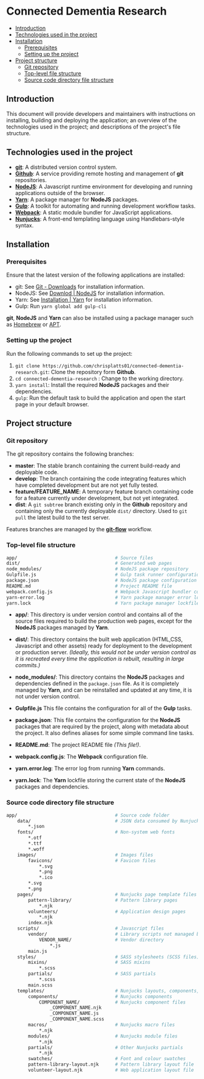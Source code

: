 # Connected Dementia Research

- [Introduction](#introduction)
- [Technologies used in the project](#technologies-used-in-the-project)
- [Installation](#installation)
  - [Prerequisites](#prerequisites)
  - [Setting up the project](#setting-up-the-project)
- [Project structure](#project-structure)
  - [Git repository](#git-repository)
  - [Top-level file structure](#top-level-file-structure)
  - [Source code directory file structure](#source-code-directory-file-structure)

## Introduction

This document will provide developers and maintainers with instructions on installing, building and deploying the application; an overview of the technologies used in the project; and descriptions of the project's file structure.

## Technologies used in the project

- **[git](https://git-scm.com)**: A distributed version control system.
- **[Github](https://github.com)**: A service providing remote hosting and management of **git** repositories.
- **[NodeJS](https://nodejs.org)**: A Javascript runtime environment for developing and running applications outside of the browser.
- **[Yarn](https://yarnpkg.com/lang/en/)**: A package manager for **NodeJS** packages.
- **[Gulp](https://gulpjs.com)**: A toolkit for automating and running development workflow tasks.
- **[Webpack](https://webpack.js.org)**: A static module bundler for JavaScript applications.
- **[Nunjucks](https://mozilla.github.io/nunjucks/)**: A front-end templating language using Handlebars-style syntax.

## Installation

### Prerequisites

Ensure that the latest version of the following applications are installed:

- git: See [Git - Downloads](https://git-scm.com/downloads) for installation information.
- NodeJS: See [Downlod | NodeJS](https://nodejs.org/en/download/) for installation information.
- Yarn: See [Installation | Yarn](https://yarnpkg.com/en/docs/install#mac-stable) for installation information.
- Gulp: Run `yarn global add gulp-cli`

**git**, **NodeJS** and **Yarn** can also be installed using a package manager such as [Homebrew](https://brew.sh) or [APT](https://wiki.debian.org/Apt).

### Setting up the project

Run the following commands to set up the project:

1. `git clone https://github.com/chrisplatts01/connected-dementia-research.git`: Clone the repository form **Github**.
2. `cd connected-dementia-research` : Change to the working directory.
3. `yarn install`: Install the required **NodeJS** packages and their dependencies.
4. `gulp`: Run the default task to build the application and open the start page in your default browser.

## Project structure

### Git repository

The git repository contains the following branches:

- **master**: The stable branch containing the current build-ready and deployable code.
- **develop**: The branch containing the code integrating features which have completed development but are not yet fully tested.
- **feature/FEATURE_NAME**: A temporary feature branch containing code for a feature currently under development, but not yet integrated.
- **dist**: A `git subtree` branch existing only in the **Github** repository and containing only the currently deployable `dist/` directory. Used to `git pull` the latest build to the test server.

Features branches are managed by the **[git-flow](https://jeffkreeftmeijer.com/git-flow/)** workflow.

### Top-level file structure

```sh
app/                                    # Source files
dist/                                   # Generated web pages
node_modules/                           # NodeJS package repository
Gulpfile.js                             # Gulp task runner configuration
package.json                            # NodeJS package configuration
README.md                               # Project README file
webpack.config.js                       # Webpack Javascript bundler configuration
yarn-error.log                          # Yarn package manager error log
yarn.lock                               # Yarn package manager lockfile
```

- **app/**: This directory is under version control and contains all of the source files required to build the production web pages, except for the **NodeJS** packages managed by **Yarn**.

- **dist/**: This directory contains the built web application (HTML,CSS, Javascript and other assets) ready for deployment to the development or production server. _(Ideally, this would not be under version control as it is recreated every time the application is rebuilt, resulting in large commits.)_

- **node_modules/**: This directory contains the **NodeJS** packages and dependencies defined in the `package.json` file. As it is completely managed by **Yarn**, and can be reinstalled and updated at any time, it is not under version control.

- **Gulpfile.js** This file contains the configuration for all of the **Gulp** tasks.

- **package.json**: This file contains the configuration for the **NodeJS** packages that are required by the project, along with metadata about the project. It also defines aliases for some simple command line tasks.

- **README.md**: The project README file _(This file!)_.

- **webpack.config.js**: The **Webpack** configuration file.

- **yarn.error.log**: The error log from running **Yarn** commands.

- **yarn.lock**: The **Yarn** lockfile storing the current state of the **NodeJS** packages and dependencies.

### Source code directory file structure

```sh
app/                                    # Source code folder
    data/                               # JSON data consumed by Nunjucks templates
        *.json
    fonts/                              # Non-system web fonts
        *.otf
        *.ttf
        *.woff
    images/                             # Images files
        favicons/                       # Favicon files
            *.svg
            *.png
            *.ico
        *.svg
        *.png
    pages/                              # Nunjucks page template files
        pattern-library/                # Pattern library pages
            *.njk
        volunteers/                     # Application design pages
            *.njk
        index.njk
    scripts/                            # Javascript files
        vendor/                         # Library scripts not managed by NodeJS
            VENDOR_NAME/                # Vendor directory
                *.js
        main.js
    styles/                             # SASS stylesheets (SCSS files)
        mixins/                         # SASS mixins
            *.scss
        partials/                       # SASS partials
            *.scss
        main.scss
    templates/                          # Nunjucks layouts, components, etc
        components/                     # Nunjucks components
            COMPONENT_NAME/             # Nunjucks component files
                _COMPONENT_NAME.njk
                _COMPONENT_NAME.js
                _COMPONENT_NAME.scss
        macros/                         # Nunjucks macro files
            *.njk
        modules/                        # Nunjucks module files
            *.njk
        partials/                       # Other Nunjucks partials
            *.njk
        swatches/                       # Font and colour swatches
        pattern-library-layout.njk      # Pattern library layout file
        volunteer-layout.njk            # Web application layout file
```

